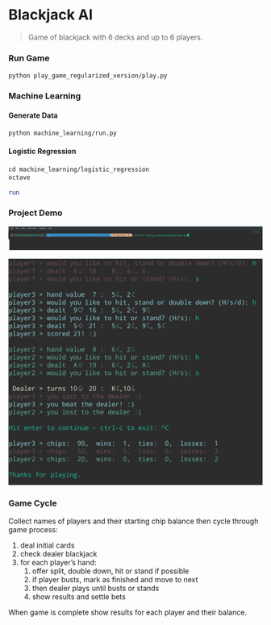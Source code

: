 # Blackjack AI

> Game of blackjack with 6 decks and up to 6 players. 

### Run Game

```shell
python play_game_regularized_version/play.py
```

### Machine Learning

#### Generate Data

```shell
python machine_learning/run.py 
```

#### Logistic Regression

```shell
cd machine_learning/logistic_regression
octave
```

```octave
run
```

### Project Demo

![](https://github.com/jacksonx9/Blackjack/blob/master/photos%20%2B%20gifs/create_data_blackjack.gif)

![](https://github.com/jacksonx9/Blackjack/blob/master/photos%20%2B%20gifs/blackjack_play_game_example)

### Game Cycle

Collect names of players and their starting chip balance then cycle through game process:

1. deal initial cards
2. check dealer blackjack
3. for each player’s hand:
   1. offer split, double down, hit or stand if possible
   2. if player busts, mark as finished and move to next
   3. then dealer plays until busts or stands
   4. show results and settle bets

When game is complete show results for each player and their balance.